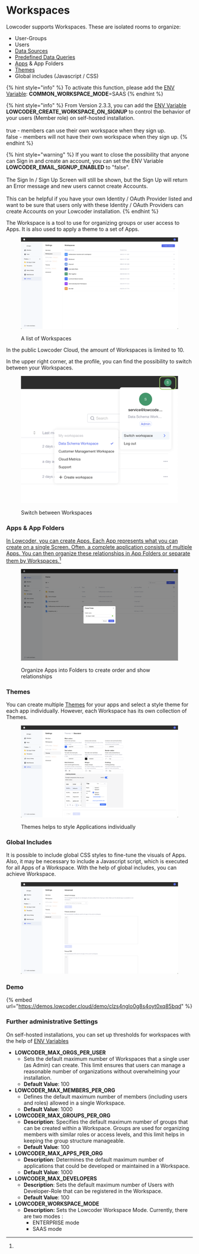 # Workspaces

Lowcoder supports Workspaces. These are isolated rooms to organize:

* User-Groups
* Users
* [Data Sources](../../connect-your-data/data-source-basics/)
* [Predefined Data Queries](../query-library.md)
* [Apps](../../build-applications/create-a-new-app/) & App Folders
* [Themes](../../build-applications/themes-and-styling/)
* Global includes (Javascript / CSS)

{% hint style="info" %}
To activate this function, please add the [ENV Variable](https://github.com/lowcoder-org/lowcoder/tree/main/deploy/docker#configuration): **COMMON\_WORKSPACE\_MODE**=SAAS
{% endhint %}

{% hint style="info" %}
From Version 2.3.3, you can add the [ENV Variable](https://github.com/lowcoder-org/lowcoder/tree/main/deploy/docker#configuration) **LOWCODER\_CREATE\_WORKSPACE\_ON\_SIGNUP** to control the behavior of your users (Member role) on self-hosted installation.\
\
true - members can use their own workspace when they sign up. \
false - members will not have their own workspace when they sign up.
{% endhint %}

{% hint style="warning" %}
If you want to close the possibility that anyone can Sign in and create an account, you can set the ENV Variable **LOWCODER\_EMAIL\_SIGNUP\_ENABLED** to "false". \
\
The Sign In / Sign Up Screen will still be shown, but the Sign Up will return an Error message and new users cannot create Accounts.\
\
This can be helpful if you have your own Identity / OAuth Provider listed and want to be sure that users only with these Identity / OAuth Providers can create Accounts on your Lowcoder installation.
{% endhint %}

The Workspace is a tool to use for organizing groups or user access to Apps. It is also used to apply a theme to a set of Apps.

<figure><img src="../../.gitbook/assets/Admin  Workspaces.png" alt=""><figcaption><p>A list of Workspaces</p></figcaption></figure>

In the public Lowcoder Cloud, the amount of Workspaces is limited to 10.

In the upper right corner, at the profile, you can find the possibility to switch between your Workspaces.

<figure><img src="../../.gitbook/assets/Admin  Switch Workspace.png" alt="" width="563"><figcaption><p>Switch between Workspaces</p></figcaption></figure>

### Apps & App Folders

[In Lowcoder, you can create Apps. Each App represents what you can create on a single Screen. Often, a complete application consists of multiple Apps. You can then organize these relationships in App Folders or separate them by Workspaces.](#user-content-fn-1)[^1]

<figure><img src="../../.gitbook/assets/Admin  Folders for Apps.png" alt=""><figcaption><p>Organize Apps into Folders to create order and show relationships</p></figcaption></figure>

### Themes

You can create multiple [Themes](../../build-applications/themes-and-styling/) for your apps and select a style theme for each app individually. However, each Workspace has its own collection of Themes.

<figure><img src="../../.gitbook/assets/Admin  Themes.png" alt=""><figcaption><p>Themes helps to style Applications individually</p></figcaption></figure>

### Global Includes

It is possible to include global CSS styles to fine-tune the visuals of Apps. Also, it may be necessary to include a Javascript script, which is executed for all Apps of a Workspace. With the help of global includes, you can achieve  Workspace.

<figure><img src="../../.gitbook/assets/Admin  Global Includes.png" alt=""><figcaption></figcaption></figure>

### Demo

{% embed url="https://demos.lowcoder.cloud/demo/clzs4nglo0g8s4oyt0xq85bqd" %}

### Further administrative Settings

On self-hosted installations, you can set up thresholds for workspaces with the help of [ENV Variables](https://github.com/lowcoder-org/lowcoder/tree/main/deploy/docker#configuration)&#x20;

* **LOWCODER\_MAX\_ORGS\_PER\_USER**
  * Sets the default maximum number of Workspaces that a single user (as Admin) can create. This limit ensures that users can manage a reasonable number of organizations without overwhelming your installation.
  * **Default Value**: 100
* **LOWCODER\_MAX\_MEMBERS\_PER\_ORG**
  * Defines the default maximum number of members (including users and roles) allowed in a single Workspace.&#x20;
  * **Default Value**: 1000
* **LOWCODER\_MAX\_GROUPS\_PER\_ORG**
  * **Description**: Specifies the default maximum number of groups that can be created within a Workspace. Groups are used for organizing members with similar roles or access levels, and this limit helps in keeping the group structure manageable.
  * **Default Value**: 100
* **LOWCODER\_MAX\_APPS\_PER\_ORG**
  * **Description**: Determines the default maximum number of applications that could be developed or maintained in a Workspace.
  * **Default Value**: 1000
* **LOWCODER\_MAX\_DEVELOPERS**
  * **Description**: Sets the default maximum number of Users with Developer-Role that can be registered in the Workspace.
  * **Default Value**: 100
* **LOWCODER\_WORKSPACE\_MODE**
  * **Description:** Sets the Lowcoder Workspace Mode. Currently, there are two modes :&#x20;
    * ENTERPRISE mode
    * SAAS mode

[^1]: 
